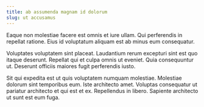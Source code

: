 ```yaml
---
title: ab assumenda magnam id dolorum
slug: ut accusamus
---
```


Eaque non molestiae facere est omnis et iure ullam. Qui perferendis in repellat ratione. Eius id voluptatum aliquam est ab minus eum consequatur.

Voluptates voluptatem sint placeat. Laudantium rerum excepturi sint est quo itaque deserunt. Repellat qui et culpa omnis ut eveniet. Quia consequuntur ut. Deserunt officiis maiores fugit perferendis iusto.

Sit qui expedita est ut quis voluptatem numquam molestiae. Molestiae dolorum sint temporibus eum. Iste architecto amet. Voluptas consequatur ut pariatur architecto et qui est et ex. Repellendus in libero. Sapiente architecto ut sunt est eum fuga.
